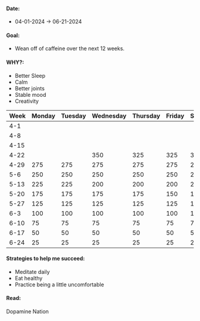 #### Date:
- 04-01-2024 -> 06-21-2024
#### Goal: 
- Wean off of caffeine over the next 12 weeks. 
#### WHY?: 
- Better Sleep
- Calm
- Better joints
- Stable mood
- Creativity

| Week | Monday | Tuesday | Wednesday | Thursday | Friday | Saturday | Sunday |
| ---- | ------ | ------- | --------- | -------- | ------ | -------- | ------ |
| 4-1  |        |         |           |          |        |          |        |
| 4-8  |        |         |           |          |        |          |        |
| 4-15 |        |         |           |          |        |          |        |
| 4-22 |        |         | 350       | 325      | 325    | 300      | 300    |
| 4-29 | 275    | 275     | 275       | 275      | 275    | 275      | 275    |
| 5-6  | 250    | 250     | 250       | 250      | 250    | 225      | 225    |
| 5-13 | 225    | 225     | 200       | 200      | 200    | 200      | 175    |
| 5-20 | 175    | 175     | 175       | 175      | 150    | 150      | 150    |
| 5-27 | 125    | 125     | 125       | 125      | 125    | 125      | 125    |
| 6-3  | 100    | 100     | 100       | 100      | 100    | 100      | 100    |
| 6-10 | 75     | 75      | 75        | 75       | 75     | 75       | 75     |
| 6-17 | 50     | 50      | 50        | 50       | 50     | 50       | 50     |
| 6-24 | 25     | 25      | 25        | 25       | 25     | 25       | 25     |
#### Strategies to help me succeed:
- Meditate daily
- Eat healthy
- Practice being a little uncomfortable

#### Read: 
Dopamine Nation